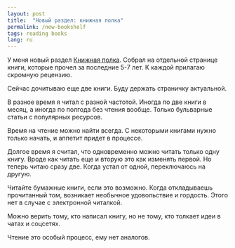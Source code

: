 ```yaml
---
layout: post
title:  "Новый раздел: книжная полка"
permalink: /new-bookshelf
tags: reading books
lang: ru
---
```


У меня новый раздел [Книжная полка](/bookshelf). Собрал на отдельной странице
книги, которые прочел за последние 5-7 лет. К каждой прилагаю скромную рецензию.

Сейчас дочитываю еще две книги. Буду держать страничку актуальной.

В разное время я читал с разной частотой. Иногда по две книги в месяц, а иногда по
полгода без чтения вообще. Только бульварные статьи с популярных ресурсов.

Время на чтение можно найти всегда. С некоторыми книгами нужно только начать, и
аппетит придет в процессе.

Долгое время я считал, что одновременно можно читать только одну книгу. Вроде
как читать еще и вторую это как изменять первой. Но теперь читаю сразу
две. Когда устал от одной, переключаюсь на другую.

Читайте бумажные книги, если это возможно. Когда откладываешь прочитанный том,
возникает необычное удовольствие и гордость. Этого нет в случае с электронной
читалкой.

Можно верить тому, кто написал книгу, но не тому, кто толкает идеи в чатах и
соцсетях.

Чтение это особый процесс, ему нет аналогов.
